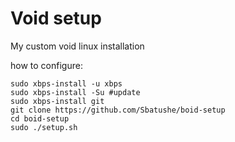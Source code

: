 # Void setup
My custom void linux installation



how to configure:
```
sudo xbps-install -u xbps
sudo xbps-install -Su #update
sudo xbps-install git
git clone https://github.com/Sbatushe/boid-setup
cd boid-setup
sudo ./setup.sh
```
